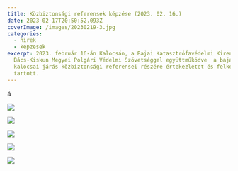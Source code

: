 ```yaml
---
title: Közbiztonsági referensek képzése (2023. 02. 16.)
date: 2023-02-17T20:50:52.093Z
coverImage: /images/20230219-3.jpg
categories:
  - hirek
  - kepzesek
excerpt: 2023. február 16-án Kalocsán, a Bajai Katasztrófavédelmi Kirendeltség a
  Bács-Kiskun Megyei Polgári Védelmi Szövetséggel együttműködve  a bajai és a
  kalocsai járás közbiztonsági referensei részére értekezletet és felkészítést
  tartott.
---
```

á﻿

![](/images/20230219-1.jpg)

![](/images/20230219-2.jpg)

![](/images/20230219-4.jpg)

![](/images/20230219-5.jpg)

![](/images/20230219-6.jpg)